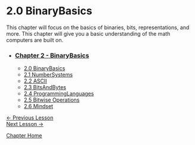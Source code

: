 # 2.0 BinaryBasics

This chapter will focus on the basics of binaries, bits, representations, and more. This chapter will give you a basic understanding of the math computers are built on.

* ### [Chapter 2 - BinaryBasics](2.0%20BinaryBasics.md)
    * [2.0 BinaryBasics](2.0%20BinaryBasics.md)
    * [2.1 NumberSystems](2.1%20NumberSystems.md)
    * [2.2 ASCII](2.2%20ASCII.md)
    * [2.3 BitsAndBytes](2.3%20BitsAndBytes.md)
    * [2.4 ProgrammingLanguages](2.4%20ProgrammingLanguages.md)
    * [2.5 Bitwise Operations](2.5%20BitwiseOperations.md)
    * [2.6 Mindset](2.6%20Mindset.md)

[<- Previous Lesson](../Chapter%201%20-%20Introduction/1.2%20Setup.md)  
[Next Lesson ->](2.1%20NumberSystems.md)  

[Chapter Home](2.0%20BinaryBasics.md)  
